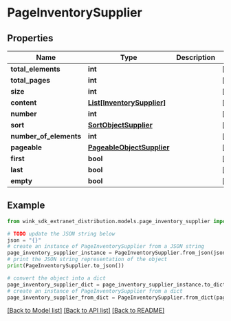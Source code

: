 # PageInventorySupplier


## Properties

Name | Type | Description | Notes
------------ | ------------- | ------------- | -------------
**total_elements** | **int** |  | [optional] 
**total_pages** | **int** |  | [optional] 
**size** | **int** |  | [optional] 
**content** | [**List[InventorySupplier]**](InventorySupplier.md) |  | [optional] 
**number** | **int** |  | [optional] 
**sort** | [**SortObjectSupplier**](SortObjectSupplier.md) |  | [optional] 
**number_of_elements** | **int** |  | [optional] 
**pageable** | [**PageableObjectSupplier**](PageableObjectSupplier.md) |  | [optional] 
**first** | **bool** |  | [optional] 
**last** | **bool** |  | [optional] 
**empty** | **bool** |  | [optional] 

## Example

```python
from wink_sdk_extranet_distribution.models.page_inventory_supplier import PageInventorySupplier

# TODO update the JSON string below
json = "{}"
# create an instance of PageInventorySupplier from a JSON string
page_inventory_supplier_instance = PageInventorySupplier.from_json(json)
# print the JSON string representation of the object
print(PageInventorySupplier.to_json())

# convert the object into a dict
page_inventory_supplier_dict = page_inventory_supplier_instance.to_dict()
# create an instance of PageInventorySupplier from a dict
page_inventory_supplier_from_dict = PageInventorySupplier.from_dict(page_inventory_supplier_dict)
```
[[Back to Model list]](../README.md#documentation-for-models) [[Back to API list]](../README.md#documentation-for-api-endpoints) [[Back to README]](../README.md)


